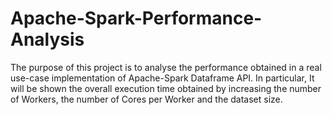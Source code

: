 # Apache-Spark-Performance-Analysis
The purpose of this project is to analyse the performance obtained in a real use-case implementation of Apache-Spark Dataframe API. In particular, It will be shown the overall execution time obtained by increasing the number of Workers, the number of Cores per Worker and the dataset size.
